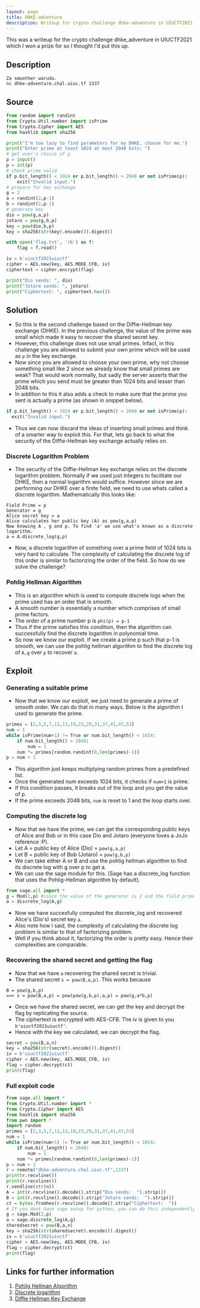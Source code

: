 ```yaml
---
layout: page
title: DHKE-adventure
description: Writeup for crypto challenge dhke-adventure in UIUCTF2021
---
```


This was a writeup for the crypto challenge dhke_adventure in UIUCTF2021 which I won a prize for so I thought I'd put this up.

## Description
```
Za smoother warudo.
nc dhke-adventure.chal.uiuc.tf 1337
```

## Source

```python
from random import randint
from Crypto.Util.number import isPrime
from Crypto.Cipher import AES
from hashlib import sha256

print("I'm too lazy to find parameters for my DHKE, choose for me.")
print("Enter prime at least 1024 at most 2048 bits: ")
# get user's choice of p
p = input()
p = int(p)
# check prime valid
if p.bit_length() < 1024 or p.bit_length() > 2048 or not isPrime(p):
    exit("Invalid input.")
# prepare for key exchange
g = 2
a = randint(2,p-1)
b = randint(2,p-1)
# generate key
dio = pow(g,a,p)
jotaro = pow(g,b,p)
key = pow(dio,b,p)
key = sha256(str(key).encode()).digest()

with open('flag.txt', 'rb') as f:
    flag = f.read()

iv = b'uiuctf2021uiuctf'
cipher = AES.new(key, AES.MODE_CFB, iv)
ciphertext = cipher.encrypt(flag)

print("Dio sends: ", dio)
print("Jotaro sends: ", jotaro)
print("Ciphertext: ", ciphertext.hex())
```

## Solution

* So this is the second challenge based on the Diffie-Hellman key exchange (DHKE). In the previous challenge, the value of the prime was small which made it easy to recover the shared secret key.
* However, this challenge does not use small primes. Infact, in this challenge you are allowed to submit your own prime which will be used as `p` in the key exchange.
* Now since you are allowed to choose your own prime, why not choose something small like 2 since we already know that small primes are weak? That would work normally, but sadly the server asserts that the prime which you send must be greater than 1024 bits and lesser than 2048 bits.
* In addition to this it also adds a check to make sure that the prime you sent is actually a prime (as shown in snippet below).

```python
if p.bit_length() < 1024 or p.bit_length() > 2048 or not isPrime(p):
  exit("Invalid input.")
```

* Thus we can now discard the ideas of inserting small primes and think of a smarter way to exploit this. For that, lets go back to what the security of the Diffie-Hellman key exchange actually relies on.

### Discrete Logarithm Problem

* The security of the Diffie-Hellman key exchange relies on the discrete logarithm problem. Normally if we used just integers to facilitate our DHKE, then a normal logarithm would suffice. However since we are performing our DHKE over a finite field, we need to use whats called a discrete logarithm. Mathematically this looks like:

```
Field Prime = p
Generator = g
Alice secret key = a
Alice calculates her public key (A) as pow(g,a,p)
Now knowing A , g and p. To find 'a' we use what's known as a discrete logarithm.
a = A.discrete_log(g,p)
```

* Now, a discrete logarithm of something over a prime field of 1024 bits is very hard to calculate. The complexity of calculating the discrete log of this order is similar to factorizing the order of the field. So how do we solve the challenge?

### Pohlig Hellman Algorithm

* This is an algorithm which is used to compute discrete logs when the prime used has an order that is smooth.
* A smooth number is essentially a number which comprises of small prime factors.
* The order of a prime number p is `phi(p) = p-1`
* Thus if the prime satisfies this condition, then the algorithm can successfully find the discrete logarithm in polynomial time.
* So now we know our exploit. If we create a prime p such that p-1 is smooth, we can use the pohlig hellman algorithm to find the discrete log of `A,g` over `p` to recover `a`.

## Exploit

### Generating a suitable prime

* Now that we know our exploit, we just need to generate a prime of smooth order. We can do that in many ways. Below is the algorithm I used to generate the prime.

```python
primes = [2,3,5,7,11,13,19,23,29,31,37,41,47,53]
num = 1
while isPrime(num+1) != True or num.bit_length() < 1024:
    if num.bit_length() > 2048:
        num = 1
    num *= primes[random.randint(0,len(primes)-1)]
p = num + 1
```

* This algorithm just keeps multiplying random primes from a predefined list.
* Once the generated num exceeds 1024 bits, it checks if `num+1` is prime.
* If this condition passes, it breaks out of the loop and you get the value of p.
* If the prime exceeds 2048 bits, `num` is reset to 1 and the loop starts over.

### Computing the discrete log

* Now that we have the prime, we can get the corresponding public keys of Alice and Bob or in this case Dio and Jotaro (everyone loves a JoJo reference :P).
* Let A = public key of Alice (Dio) = `pow(g,a,p)`
* Let B = public key of Bob (Jotaro) = `pow(g,b,p)`
* We can take either A or B and use the pohlig hellman algorithm to find its discrete log with g over p to get a.
* We can use the sage module for this. (Sage has a discrete_log function that uses the Pohlig-Hellman algorithm by default).  

```python
from sage.all import *
g = Mod(2,p) #since the value of the generator is 2 and the field prime is p
a = discrete_log(A,g)
```

* Now we have succesfully computed the discrete_log and recovered Alice's (Dio's) secret key `a`.
* Also note how I said, the complexity of calculating the discrete log problem is similar to that of factorizing problem.
* Well if you think about it, factorizing the order is pretty easy. Hence their complexities are comparable.

### Recovering the shared secret and getting the flag

* Now that we have `a` recovering the shared secret is trivial.
* The shared secret `s = pow(B,a,p)`. This works because
```
B = pow(g,b,p)
==> s = pow(B,a,p) = pow(pow(g,b,p),a,p) = pow(g,a*b,p)
```

* Once we have the shared secret, we can get the key and decrypt the flag by replicating the source.
* The ciphertext is encrypted with AES-CFB. The iv is given to you `b'uiuctf2021uiuctf'`.
* Hence with the key we calculated, we can decrypt the flag.

```python
secret = pow(B,a,n)
key = sha256(str(secret).encode()).digest()
iv = b'uiuctf2021uiuctf'
cipher = AES.new(key, AES.MODE_CFB, iv)
flag = cipher.decrypt(ct)
print(flag)
```

### Full exploit code

```python
from sage.all import *
from Crypto.Util.number import *
from Crypto.Cipher import AES
from hashlib import sha256
from pwn import *
import random
primes = [2,3,5,7,11,13,19,23,29,31,37,41,47,53]
num = 1
while isPrime(num+1) != True or num.bit_length() < 1024:
    if num.bit_length() > 2048:
        num = 1
    num *= primes[random.randint(0,len(primes)-1)]
p = num + 1
r = remote("dhke-adventure.chal.uiuc.tf",1337)
print(r.recvline())
print(r.recvline())
r.sendline(str(n))
A = int(r.recvline().decode().strip("Dio sends:  ").strip())
B = int(r.recvline().decode().strip("Jotaro sends:  ").strip())
ct = bytes.fromhex(r.recvline().decode().strip("Ciphertext:  "))
# If you dont have sage setup for python, you can do this independently on sagecell and put the value back in the script manually.
g = sage.Mod(2,p)
a = sage.discrete_log(A,g)
sharedsecret = pow(B,a,n)
key = sha256(str(sharedsecret).encode()).digest()
iv = b'uiuctf2021uiuctf'
cipher = AES.new(key, AES.MODE_CFB, iv)
flag = cipher.decrypt(ct)
print(flag)
```

## Links for further information

1. [Pohlig Hellman Algorithm](https://en.wikipedia.org/wiki/Pohlig%E2%80%93Hellman_algorithm)
2. [Discrete logarithm](https://en.wikipedia.org/wiki/Discrete_logarithm)
3. [Diffie Hellman Key Exchange](https://www.comparitech.com/blog/information-security/Diffie-Hellman-key-exchange/)
